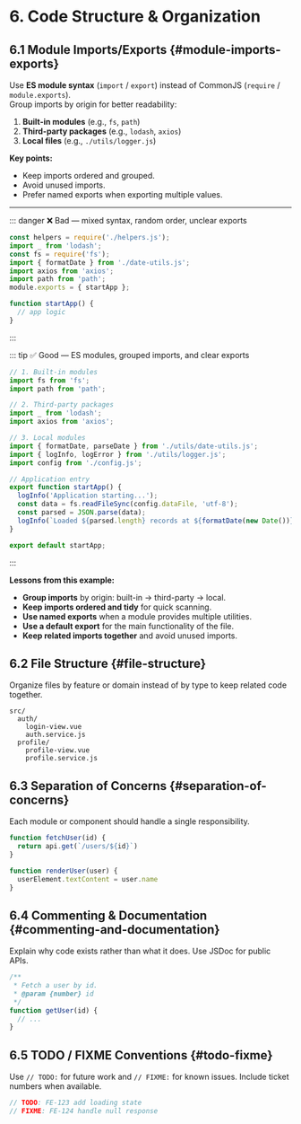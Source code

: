 # 6. Code Structure & Organization

## 6.1 Module Imports/Exports {#module-imports-exports}
Use **ES module syntax** (`import` / `export`) instead of CommonJS (`require` / `module.exports`).  
Group imports by origin for better readability:  

1. **Built-in modules** (e.g., `fs`, `path`)  
2. **Third-party packages** (e.g., `lodash`, `axios`)  
3. **Local files** (e.g., `./utils/logger.js`)  

**Key points:**
- Keep imports ordered and grouped.
- Avoid unused imports.
- Prefer named exports when exporting multiple values.

---

::: danger ❌ Bad — mixed syntax, random order, unclear exports
```javascript
const helpers = require('./helpers.js');
import _ from 'lodash';
const fs = require('fs');
import { formatDate } from './date-utils.js';
import axios from 'axios';
import path from 'path';
module.exports = { startApp };

function startApp() {
  // app logic
}
```
:::

::: tip ✅ Good — ES modules, grouped imports, and clear exports
```javascript
// 1. Built-in modules
import fs from 'fs';
import path from 'path';

// 2. Third-party packages
import _ from 'lodash';
import axios from 'axios';

// 3. Local modules
import { formatDate, parseDate } from './utils/date-utils.js';
import { logInfo, logError } from './utils/logger.js';
import config from './config.js';

// Application entry
export function startApp() {
  logInfo('Application starting...');
  const data = fs.readFileSync(config.dataFile, 'utf-8');
  const parsed = JSON.parse(data);
  logInfo(`Loaded ${parsed.length} records at ${formatDate(new Date())}`);
}

export default startApp;
```
:::

**Lessons from this example:**

- **Group imports** by origin: built-in → third-party → local.
- **Keep imports ordered and tidy** for quick scanning.
- **Use named exports** when a module provides multiple utilities.
- **Use a default export** for the main functionality of the file.
- **Keep related imports together** and avoid unused imports.


## 6.2 File Structure {#file-structure}
Organize files by feature or domain instead of by type to keep related code together.

```
src/
  auth/
    login-view.vue
    auth.service.js
  profile/
    profile-view.vue
    profile.service.js
```

## 6.3 Separation of Concerns {#separation-of-concerns}
Each module or component should handle a single responsibility.

```js
function fetchUser(id) {
  return api.get(`/users/${id}`)
}

function renderUser(user) {
  userElement.textContent = user.name
}
```

## 6.4 Commenting & Documentation {#commenting-and-documentation}
Explain why code exists rather than what it does. Use JSDoc for public APIs.

```js
/**
 * Fetch a user by id.
 * @param {number} id
 */
function getUser(id) {
  // ...
}
```

## 6.5 TODO / FIXME Conventions {#todo-fixme}
Use `// TODO:` for future work and `// FIXME:` for known issues. Include ticket numbers when available.

```js
// TODO: FE-123 add loading state
// FIXME: FE-124 handle null response
```
